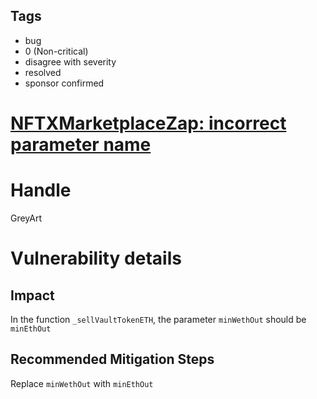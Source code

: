## Tags

- bug
- 0 (Non-critical)
- disagree with severity
- resolved
- sponsor confirmed

# [NFTXMarketplaceZap: incorrect parameter name](https://github.com/code-423n4/2021-12-nftx-findings/issues/228) 

# Handle

GreyArt


# Vulnerability details

## Impact

In the function `_sellVaultTokenETH`, the parameter `minWethOut` should be `minEthOut`

## Recommended Mitigation Steps

Replace `minWethOut` with `minEthOut`

